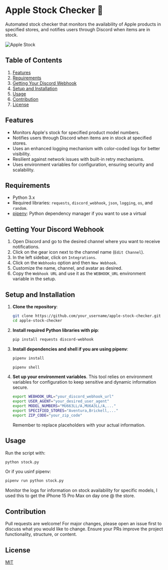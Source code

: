 # Apple Stock Checker 🍏
Automated stock checker that monitors the availability of Apple products in specified stores, and notifies users through Discord when items are in stock.

![Apple Stock](https://cdn.discordapp.com/attachments/706954905432227896/1162048465724002324/image.png?ex=653a84f8&is=65280ff8&hm=c5296f68c494ef69523695a91bf1214071e684e7a48a6230d40c9475c92b92f0&)

## Table of Contents

1. [Features](#features)
2. [Requirements](#requirements)
3. [Getting Your Discord Webhook](#getting-your-discord-webhook)
4. [Setup and Installation](#setup-and-installation)
5. [Usage](#usage)
6. [Contribution](#contribution)
7. [License](#license)

## Features

- Monitors Apple's stock for specified product model numbers.
- Notifies users through Discord when items are in stock at specified stores.
- Uses an enhanced logging mechanism with color-coded logs for better visibility.
- Resilient against network issues with built-in retry mechanisms.
- Uses environment variables for configuration, ensuring security and scalability.

## Requirements

- Python 3.x
- Required libraries: `requests`, `discord_webhook`, `json`, `logging`, `os`, and `random`.
- [pipenv](https://pipenv.pypa.io/en/latest/): Python dependency manager if you want to use a virtual

## Getting Your Discord Webhook

1. Open Discord and go to the desired channel where you want to receive notifications.
2. Click on the gear icon next to the channel name (`Edit Channel`).
3. In the left sidebar, click on `Integrations`.
4. Click on the `Webhooks` option and then `New Webhook`.
5. Customize the name, channel, and avatar as desired.
6. Copy the `Webhook URL` and use it as the `WEBHOOK_URL` environment variable in the setup.

## Setup and Installation

1. **Clone the repository**:

   ```bash
   git clone https://github.com/your_username/apple-stock-checker.git
   cd apple-stock-checker
   ```

2. **Install required Python libraries with pip**:

   ```bash
   pip install requests discord-webhook
   ```
3. **Install dependencies and shell if you are using pipenv**:

   ```bash
   pipenv install
   ```

     ```bash
   pipenv shell
   ```
   
4. **Set up your environment variables**. This tool relies on environment variables for configuration to keep sensitive and dynamic information secure.

   ```bash
   export WEBHOOK_URL="your_discord_webhook_url"
   export USER_AGENT="your_desired_user_agent"
   export MODEL_NUMBERS="MU663LL/A,MU6A3LL/A,..."
   export SPECIFIED_STORES="Aventura,Brickell,..."
   export ZIP_CODE="your_zip_code"
   ```

   Remember to replace placeholders with your actual information.

## Usage

Run the script with:

```bash
python stock.py
```

Or if you usinf pipenv:

```bash
pipenv run python stock.py
```

Monitor the logs for information on stock availability for specific models, I used this to get the iPhone 15 Pro Max on day one @ the store.

## Contribution

Pull requests are welcome! For major changes, please open an issue first to discuss what you would like to change. Ensure your PRs improve the project functionality, structure, or content.

## License

[MIT](https://choosealicense.com/licenses/mit/)
